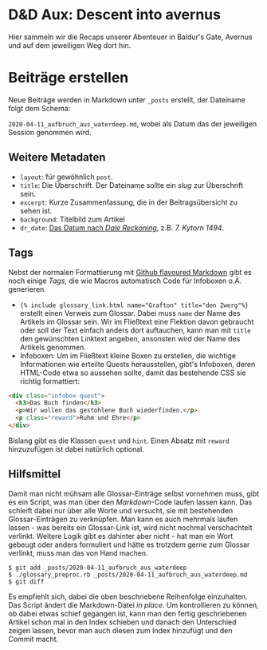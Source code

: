 # D&D Aux: Descent into avernus

Hier sammeln wir die Recaps unserer Abenteuer in Baldur's Gate, Avernus und auf
dem jeweiligen Weg dort hin.

# Beiträge erstellen

Neue Beiträge werden in Markdown unter `_posts` erstellt, der Dateiname folgt
dem Schema:

`2020-04-11_aufbruch_aus_waterdeep.md`, wobei als Datum das der jeweiligen Session
genommen wird.

## Weitere Metadaten

* `layout`: für gewöhnlich `post`.
* `title`: Die Überschrift. Der Dateiname sollte ein *slug* zur Überschrift sein.
* `excerpt`: Kurze Zusammenfassung, die in der Beitragsübersicht zu sehen ist.
* `background`: Titelbild zum Artikel
* `dr_date`: [Das Datum nach *Dale Reckoning*](https://en.wikipedia.org/wiki/Calendars_in_the_Forgotten_Realms), z.B. *7. Kytorn 1494*.

## Tags

Nebst der normalen Formattierung mit [Github flavoured
Markdown](https://github.github.com/gfm/) gibt es noch einige *Tags*, die wie
Macros automatisch Code für Infoboxen o.Ä. generieren.

* `{% include glossary_link.html name="Grafton" title="den Zwerg"%}` erstellt
  einen Verweis zum Glossar. Dabei muss `name` der Name des Artikels im Glossar
  sein. Wir im Fließtext eine Flektion davon gebraucht oder soll der Text einfach
  anders dort auftauchen, kann man mit `title` den gewünschten Linktext angeben,
  ansonsten wird der Name des Artikels genommen.
* Infoboxen: Um im Fließtext kleine Boxen zu erstellen, die wichtige Informationen
  wie erteilte Quests herausstellen, gibt's Infoboxen, deren HTML-Code etwa so
  aussehen sollte, damit das bestehende CSS sie richtig formattiert:

```html
<div class="infobox quest">
  <h3>Das Buch finden</h3>
  <p>Wir wollen das gestohlene Buch wiederfinden.</p>
  <p class="reward">Ruhm und Ehre</p>
</div>
```

Bislang gibt es die Klassen `quest` und `hint`. Einen Absatz mit `reward`
hinzuzufügen ist dabei natürlich optional.

## Hilfsmittel

Damit man nicht mühsam alle Glossar-Einträge selbst vornehmen muss, gibt es ein
Script, was man über den *Markdown*-Code laufen lassen kann. Das schleift dabei
nur über alle Worte und versucht, sie mit bestehenden Glossar-Einträgen zu
verknüpfen. Man kann es auch mehrmals laufen lassen - was bereits ein Glossar-Link
ist, wird nicht nochmal verschachtelt verlinkt. Weitere Logik gibt es dahinter
aber nicht - hat man ein Wort gebeugt oder anders formuliert und hätte es trotzdem
gerne zum Glossar verlinkt, muss man das von Hand machen.

```shell
$ git add _posts/2020-04-11_aufbruch_aus_waterdeep
$ ./glossary_preproc.rb _posts/2020-04-11_aufbruch_aus_waterdeep.md
$ git diff
```

Es empfiehlt sich, dabei die oben beschriebene Reihenfolge einzuhalten. Das Script
ändert die Markdown-Datei *in place*. Um kontrollieren zu können, ob dabei etwas
schief gegangen ist, kann man den fertig geschriebenen Artikel schon mal in den
Index schieben und danach den Unterschied zeigen lassen, bevor man auch diesen
zum Index hinzufügt und den Commit macht.
